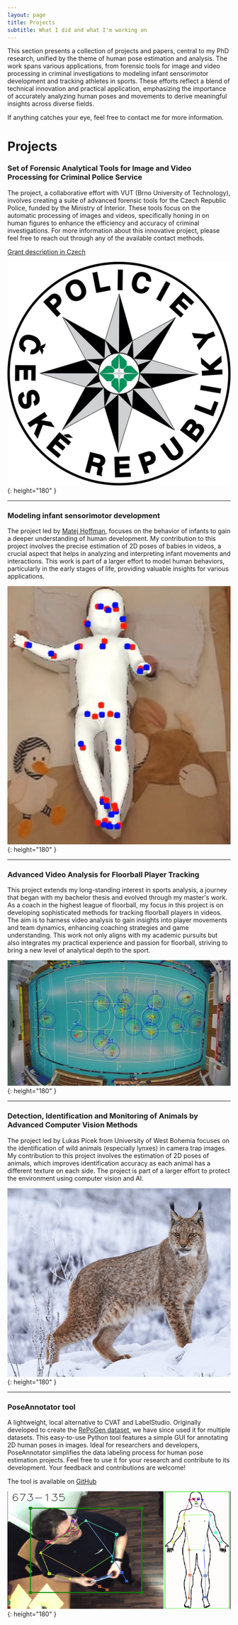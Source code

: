 ```yaml
---
layout: page
title: Projects
subtitle: What I did and what I'm working on
---
```


This section presents a collection of projects and papers, central to my PhD research, unified by the theme of human pose estimation and analysis. The work spans various applications, from forensic tools for image and video processing in criminal investigations to modeling infant sensorimotor development and tracking athletes in sports. These efforts reflect a blend of technical innovation and practical application, emphasizing the importance of accurately analyzing human poses and movements to derive meaningful insights across diverse fields.

If anything catches your eye, feel free to contact me for more information.


# Projects

### Set of Forensic Analytical Tools for Image and Video Processing for Criminal Police Service

The project, a collaborative effort with VUT (Brno University of Technology), involves creating a suite of advanced forensic tools for the Czech Republic Police, funded by the Ministry of Interior. These tools focus on the automatic processing of images and videos, specifically honing in on human figures to enhance the efficiency and accuracy of criminal investigations. For more information about this innovative project, please feel free to reach out through any of the available contact methods.

[Grant description in Czech](https://starfos.tacr.cz/cs/projekty/VJ02010041)

![](/assets/img/PCR.png){: height="180" }

----------
### Modeling infant sensorimotor development

The project led by [Matej Hoffman](https://sites.google.com/site/matejhof), focuses on the behavior of infants to gain a deeper understanding of human development. My contribution to this project involves the precise estimation of 2D poses of babies in videos, a crucial aspect that helps in analyzing and interpreting infant movements and interactions. This work is part of a larger effort to model human behaviors, particularly in the early stages of life, providing valuable insights for various applications.

![](/assets/img/Infants_image.png){: height="180" }

----------
### Advanced Video Analysis for Floorball Player Tracking

This project extends my long-standing interest in sports analysis, a journey that began with my bachelor thesis and evolved through my master's work. As a coach in the highest league of floorball, my focus in this project is on developing sophisticated methods for tracking floorball players in videos. The aim is to harness video analysis to gain insights into player movements and team dynamics, enhancing coaching strategies and game understanding. This work not only aligns with my academic pursuits but also integrates my practical experience and passion for floorball, striving to bring a new level of analytical depth to the sport.

![](/assets/img/master_image.png){: height="180" }


----------
### Detection, Identification and Monitoring of Animals by Advanced Computer Vision Methods
The project led by Lukas Picek from University of West Bohemia focuses on the identification of wild animals (especially lynxes) in camera trap images.
My contribution to this project involves the estimation of 2D poses of animals, which improves identification accuracy as each animal has a different texture on each side.
The project is part of a larger effort to protect the environment using computer vision and AI.

![](/assets/img/eurasian-lynx.jpg){: height="180" }

----------
### PoseAnnotator tool

A lightweight, local alternative to CVAT and LabelStudio. Originally developed to create the [RePoGen dataset](https://mirapurkrabek.github.io/RePoGen-paper/), we have since used it for multiple datasets. This easy-to-use Python tool features a simple GUI for annotating 2D human poses in images. Ideal for researchers and developers, PoseAnnotator simplifies the data labeling process for human pose estimation projects. Feel free to use it for your research and contribute to its development. Your feedback and contributions are welcome!

The tool is available on [GitHub](https://github.com/MiraPurkrabek/PoseAnnotator/)

![](/assets/img/poseAnnotator_screenshot.png){: height="180" }

